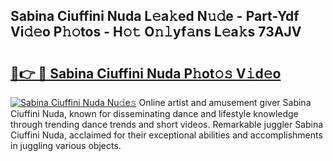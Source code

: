 ## Sabina Ciuffini Nuda L𝚎a𝚔ed N𝚞𝚍e - Part-Ydf Vi𝚍𝚎o P𝚑𝚘tos - H𝚘𝚝 O𝚗𝚕yf𝚊ns L𝚎a𝚔s 73AJV

# <h2><a href="http://kf07gy.oniu.top/?m=Sabina+Ciuffini+Nuda">🔗👉 🔴 Sabina Ciuffini Nuda P𝚑ot𝚘𝚜 V𝚒d𝚎o</a></h2>

[![Sabina Ciuffini Nuda Nu𝚍e𝚜](https://i.imgur.com/0qMVB7G.gif)](http://kf07gy.oniu.top/?m=Sabina+Ciuffini+Nuda)
Online artist and amusement giver Sabina Ciuffini Nuda, known for disseminating dance and lifestyle knowledge through trending dance trends and short videos. Remarkable juggler Sabina Ciuffini Nuda, acclaimed for their exceptional abilities and accomplishments in juggling various objects.  
